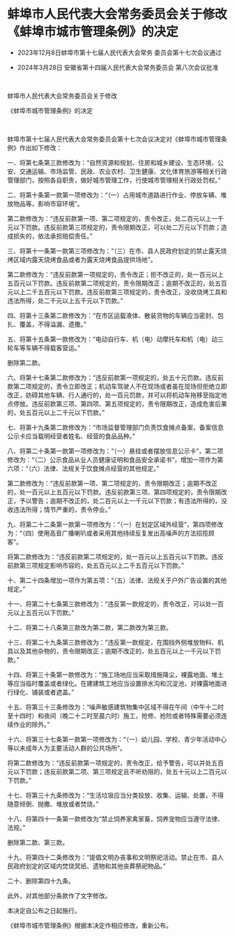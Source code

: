# 蚌埠市人民代表大会常务委员会关于修改《蚌埠市城市管理条例》的决定

- 2023年12月8日蚌埠市第十七届人民代表大会常务
  委员会第十七次会议通过

- 2024年3月28日
  安徽省第十四届人民代表大会常务委员会
  第八次会议批准

<!-- INFO END -->

​

蚌埠市人民代表大会常务委员会关于修改

《蚌埠市城市管理条例》的决定

​

蚌埠市第十七届人民代表大会常务委员会第十七次会议决定对《蚌埠市城市管理条例》作出如下修改：

一、将第七条第三款修改为：“自然资源和规划、住房和城乡建设、生态环境、公安、交通运输、市场监管、民政、农业农村、卫生健康、文化体育旅游等相关行政管理部门，按照各自职责，做好城市管理工作，行使城市管理相关行政处罚权。”

二、将第十条第一款第一项修改为：“（一）占用城市道路进行作业、停放车辆、堆放物品等，影响市容环境”。

第二款修改为：“违反前款第一项、第二项规定的，责令改正，处二百元以上一千元以下罚款。违反前款第三项规定的，责令限期改正，可以处二万元以下罚款；造成损失的，依法承担赔偿责任。”

三、将第十一条第一款第三项修改为：“（三）在市、县人民政府划定的禁止露天烧烤区域内露天烧烤食品或者为露天烧烤食品提供场地”。

第二款修改为：“违反前款第一项规定的，责令改正；拒不改正的，处一百元以上五百元以下罚款。违反前款第二项规定的，责令限期改正；逾期不改正的，处五百元以上二千五百元以下罚款。违反前款第三项规定的，责令改正，没收烧烤工具和违法所得，处二千元以上五千元以下罚款。”

四、将第十三条第二款修改为：“在市区运载液体、散装货物的车辆应当密封、包扎、覆盖，不得溢漏、遗撒。”

五、将第十五条第一款修改为：“电动自行车、机（电）动摩托车和机（电）动三轮车等车辆不得载客营运。”

删除第二款。

六、将第十七条第二款修改为：“违反前款第一项规定的，处五十元罚款。违反前款第二项规定的，责令立即改正；机动车驾驶人不在现场或者虽在现场但拒绝立即改正，妨碍其他车辆、行人通行的，处一百元罚款，并可以将机动车拖移至指定地点停放。违反前款第三项、第四项、第五项规定的，责令限期改正，造成危害后果的，处五百元以上二千元以下罚款。”

七、将第十九条第二款修改为：“市场监督管理部门负责饮食摊点备案，备案信息公示卡应当载明经营者姓名、经营的食品品种。”

八、将第二十条第一款第一项修改为：“（一）悬挂或者摆放信息公示卡”，第二项修改为：“（二）公示食品从业人员健康证明和食品安全承诺书”，增加一项作为第六项：“（六）法律、法规关于饮食摊点经营的其他规定。”

第二款修改为：“违反前款第一项、第二项规定的，责令限期改正；逾期不改正的，处一百元以上五百元以下罚款。违反前款第三项、第四项规定的，责令限期改正，予以警告；逾期不改正的，处二百元以上一千元以下罚款；有违法所得的，没收违法所得；情节严重的，责令停业。”

九、将第二十二条第一款第一项修改为：“（一）在划定区域外经营”，第四项修改为：“（四）使用高音广播喇叭或者采用其他持续反复发出高噪声的方法招揽顾客”。

将第二款修改为：“违反前款第二项规定的，处一百元以上五百元以下罚款。违反前款第三项规定影响市容的，处五百元以上二千五百元以下罚款。”

十、第二十四条增加一项作为第五项：“（五）法律、法规关于户外广告设置的其他规定。”

十一、将第二十七条第三款修改为：“违反第一款规定的，责令改正，可以处一百元以上五百元以下罚款。”

十二、将第二十八条第三款改为第二款，第二款改为第三款。

十三、将第二十九条第三款修改为：“违反第一款规定，在围挡外侧堆放物料、机具以及其他杂物的，责令限期改正；逾期不改正的，处五百元以上一千元以下罚款。”

十四、将第三十条第一款修改为：“施工场地应当采取措施降尘，裸露地面、堆土等应当临时覆盖或者绿化。在建建筑工地应当设置排水沟和沉淀池，对裸露地面进行绿化、铺装或者遮盖。”

十五、将第三十三条修改为：“噪声敏感建筑物集中区域不得在午间（中午十二时至十四时）和夜间（晚二十二时至晨六时）施工，抢修、抢险或者特殊需要必须连续作业的除外。”

十六、将第三十七条第一款第一项修改为：“（一）幼儿园、学校、青少年活动中心等以未成年人为主要活动人群的公共场所”。

将第二款修改为：“违反前款第一项规定的，责令改正，给予警告，可以并处五百元以下罚款；违反前款第二项、第三项规定且不听劝阻的，处五十元以上二百元以下罚款。”

十七、将第三十九条修改为：“生活垃圾应当分类投放、收集、运输、处置，不得随意倾倒、抛撒、堆放或者焚烧。”

十八、将第四十一条第一款修改为“禁止饲养家禽家畜，饲养宠物应当遵守法律、法规。”

删除第二款、第三款。

十九、将第四十二条修改为：“提倡文明办丧事和文明祭祀活动。禁止在市、县人民政府划定的区域内焚烧冥纸、遗物和其他丧葬祭祀物品。”

二十、删除第四十九条。

此外，对其他部分条款作了文字修改。

本决定自公布之日起施行。

《蚌埠市城市管理条例》根据本决定作相应修改，重新公布。
